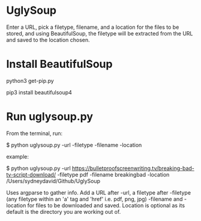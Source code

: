 # UglySoup

Enter a URL, pick a filetype, filename, and a location for the files to be stored, and using BeautifulSoup, the filetype will be extracted from the URL and saved to the location chosen. 

# Install BeautifulSoup

python3 get-pip.py

pip3 install beautifulsoup4

# Run uglysoup.py

From the terminal, run:

$ python uglysoup.py -url -filetype -filename -location 

example:

$ python uglysoup.py -url https://bulletproofscreenwriting.tv/breaking-bad-tv-script-download/ -filetype pdf -filename breakingbad -location 
/Users/sydneydavid/Github/UglySoup

Uses argparse to gather info. Add a URL after -url, a filetype after -filetype (any filetype within an 'a' tag and 'href' i.e. pdf, png, jpg) -filename and -location for files to be downloaded and saved. Location is optional as its default is the directory you are working out of. 

